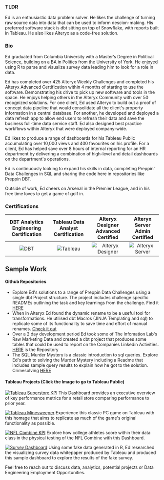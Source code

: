 ### TLDR

Ed is an enthusiastic data problem solver. He likes the challenge of turning raw source data into data that can be used to inform descion-making. His preferred software stack is dbt sitting on top of Snowflake, with reports built in Tableau. He also likes Alteryx as a code-free solution.

### Bio

Ed graduated from Columbia University with a Master’s Degree in Political Science, building on a BA in Politics from the University of York. He enjoyed using R to parse and visualize survey data leading him to look for a role in data.

Ed has completed over 425 Alteryx Weekly Challenges and completed his Alteryx Advanced Certification within 4 months of starting to use the software. Demonstrating his drive to pick up new software and tools in the space. He enjoys helping others in the Alteryx Community with over 50 recognized solutions. For one client, Ed used Alteryx to build out a proof of concept data pipeline that would consolidate all the client's property information in a central database. For another, he developed and deployed a data refresh app to allow end users to refresh their data and save the business full-time data service staff. Ed also designed best practice workflows within Alteryx that were deployed company-wide.

Ed likes to produce a range of dashboards for his Tableau Public accumulating over 10,000 views and 400 favourites on his profile. For a client, Ed has helped save over 8 hours of internal reporting for an HR department by delivering a combination of high-level and detail dashboards on the department's operations.

Ed is continuously looking to expand his skills in data, completing Preppin' Data Challenges in SQL and sharing the code here in repositories like Preppin DBT.

Outside of work, Ed cheers on Arsenal in the Premier League, and in his free time loves to get a game of golf in.

### Certifications

| DBT Analytics Engineering Certification | Tableau Data Analyst Certification | Alteryx Designer Advanced Certified | Alteryx Server Admin Certified |
|:-:|:-:|:-:|:-:|
| ![DBT](https://api.accredible.com/v1/frontend/credential_website_embed_image/badge/108087657) | ![Tableau](https://github.com/user-attachments/assets/89195966-307c-469a-b2c1-d91170f88125) | ![Alteryx Designer](https://github.com/user-attachments/assets/14ad8ad2-999c-4f5f-be25-dbceefa151a7) | ![Alteryx Server](https://github.com/user-attachments/assets/f377cdef-f01d-4abc-bc2b-b3e95d76c5ff) |

## Sample Work

#### Github Repositories
- Explore Ed's solutions to a range of Preppin Data Challenges using a single dbt Project structure. The project includes challenge specific READMEs outlining the task and key learnings from the challenge. Find it [HERE](https://github.com/edxhayter/preppin_dbt)
- When in Alteryx Ed found the dynamic rename to be a useful tool for transformations. He utilised dbt Macros (JINJA Templating and sql) to replicate some of its functionality to save time and effort of manual renames. [Check it out](https://github.com/edxhayter/sql_dynamic_rename)
- Over a 2 day development period Ed took some of The Infomation Lab's Raw Marketing Data and created a dbt project that produces some tables that could be used to report on the Companies Linkedin Activities. [HERE](https://github.com/edxhayter/dbt_sql_Hackathon) is the Repository
- The SQL Murder Mystery is a classic introduction to sql queries. Explore Ed's path to solving the Murder Mystery including a Readme that includes sample query results to explain how he got to the solution. Crimesolving [HERE](https://github.com/edxhayter/SQL-Murder-Mystery)

#### Tableau Projects (Click the Image to go to Tableau Public)
[![Tableau Superstore KPI](https://github.com/user-attachments/assets/b29679c8-e17b-4320-8715-6cdcbf5a7344)](https://public.tableau.com/app/profile/edwardhayter/viz/Year-to-DateExecutivePerformanceOverview/KPIDashboard)
This Dashboard provides an executive overview of key performance metrics for a retail store comparing performance to prior year.
 
[![Tableau Minesweeper](https://github.com/user-attachments/assets/68b9967b-dac4-4458-8085-fe27e7a797d0)](https://public.tableau.com/app/profile/edwardhayter/viz/ExpertMinesweeper/Minesweeper)
Experience this classic PC game on Tableau with this homage that aims to replicate as much of the game's original functionality as possible.
 
[![NFL Combine KPI](https://github.com/user-attachments/assets/68e72416-abb8-4f3a-84e1-98e9df9b28d4)](https://public.tableau.com/app/profile/edwardhayter/viz/NFLCombineKPIWorkbook/2023NFLCombineKPIDashboardFinal)
Explore how college athletes score within their data class in the physical testing of the NFL Combine with this Dashboard.
 
[![Survey Dashboard](https://github.com/user-attachments/assets/e24f1454-d8d6-4857-9fb0-7a3b811280fb)](https://public.tableau.com/app/profile/edwardhayter/viz/SurveyDataAnalysisAcceleratorEd/SurveyDataDashboard)
Using some fake data generated in R, Ed researched the visualizing survey data whitepaper produced by Tableau and produced this sample dashboard to explore the results of the fake survey.



Feel free to reach out to discuss data, analytics, potential projects or Data Engineering Employment Opportunities.

